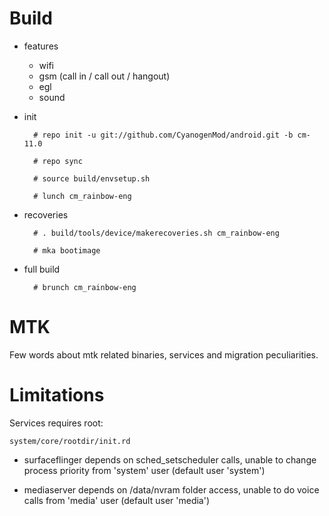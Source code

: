 # Build

* features

  * wifi
  * gsm (call in / call out / hangout)
  * egl
  * sound

* init

        # repo init -u git://github.com/CyanogenMod/android.git -b cm-11.0
        
        # repo sync
        
        # source build/envsetup.sh
        
        # lunch cm_rainbow-eng

* recoveries

        # . build/tools/device/makerecoveries.sh cm_rainbow-eng
    
        # mka bootimage

* full build

        # brunch cm_rainbow-eng

# MTK

Few words about mtk related binaries, services and migration peculiarities.

# Limitations

Services requires root:

`system/core/rootdir/init.rd`

  * surfaceflinger depends on sched_setscheduler calls, unable to change process priority from 'system' user (default user 'system')

  * mediaserver depends on /data/nvram folder access, unable to do voice calls from 'media' user (default user 'media')
